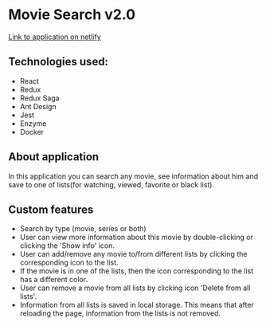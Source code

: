 # Movie Search v2.0

[Link to application on netlify](https://romanenkoandrew-movie-search-2.netlify.app)

## Technologies used:

- React
- Redux
- Redux Saga
- Ant Design
- Jest
- Enzyme
- Docker

## About application

In this application you can search any movie, see information about him and save to one of lists(for watching, viewed, favorite or black list).

## Custom features

- Search by type (movie, series or both)
- User can view more information about this movie by double-clicking or clicking the 'Show info' icon.
- User can add/remove any movie to/from different lists by clicking the corresponding icon to the list.
- If the movie is in one of the lists, then the icon corresponding to the list has a different color.
- User can remove a movie from all lists by clicking icon 'Delete from all lists'.
- Information from all lists is saved in local storage. This means that after reloading the page, information from the lists is not removed.
